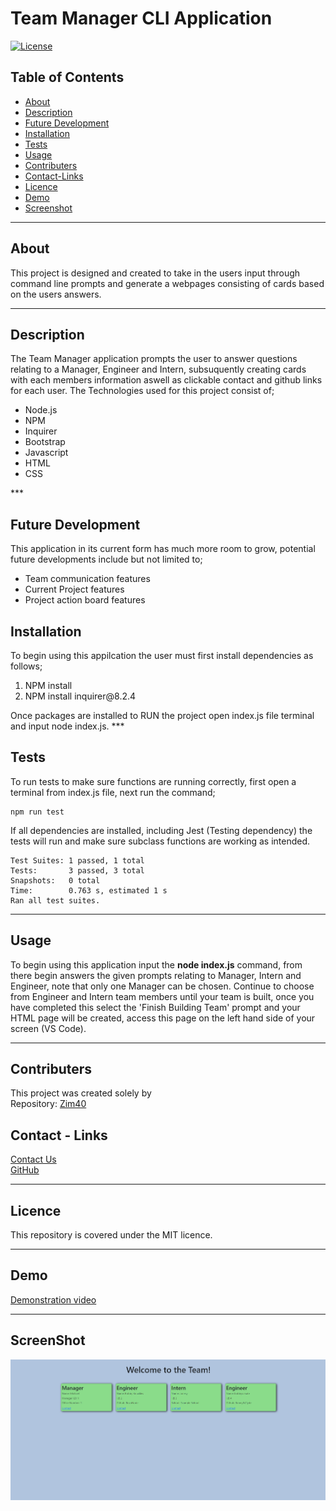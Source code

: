 # Team Manager CLI Application <br>
[![License](https://img.shields.io/badge/License-MIT-blue.svg)](https://opensource.org/licenses/MIT)

## Table of Contents

 - [About](#about)
 - [Description](#description)
 - [Future Development](#futuredevelopment)
 - [Installation](#installation)
 - [Tests](#tests)
 - [Usage](#usage)
 - [Contributers](#contributers)
 - [Contact-Links](#contact-links)
 - [Licence](#licence)
 - [Demo](#demo)
 - [Screenshot](#screenshot)
***
## About

This project is designed and created to take in the users input through command line prompts and generate a webpages consisting of cards based on the users answers.
***
## Description
The Team Manager application prompts the user to answer questions relating to a Manager, Engineer and Intern, subsuquently creating cards with each members information aswell as clickable contact and github links for each user. 
The Technologies used for this project consist of;
<ul>
    <li>Node.js</li>
    <li>NPM</li>
    <li>Inquirer</li>
    <li>Bootstrap</li>
    <li>Javascript</li>
    <li>HTML</li>
    <li>CSS</li>
</ul>
***

## Future Development
This application in its current form has much more room to grow, potential future developments include but not limited to;
<ul>
<li>Team communication features</li>
<li>Current Project features</li>
<li>Project action board features</li>
</ul>

## Installation
To begin using this appilcation the user must first install dependencies as follows;
<ol>
<li>NPM install</li>
<li>NPM install inquirer@8.2.4</li>
</ol>
Once packages are installed to RUN the project open index.js file terminal and input node index.js.
***

## Tests
To run tests to make sure functions are running correctly, first open a terminal from index.js file, next run the command;
``` shell
npm run test
```
If all dependencies are installed, including Jest (Testing dependency) the tests will run and make sure subclass functions are working as intended. 
``` shell
Test Suites: 1 passed, 1 total
Tests:       3 passed, 3 total
Snapshots:   0 total
Time:        0.763 s, estimated 1 s
Ran all test suites.
```
***

## Usage
To begin using this application input the **node index.js** command, from there begin answers the given prompts relating to Manager, Intern and Engineer, note that only one Manager can be chosen. Continue to choose from Engineer and Intern team members until your team is built, once you have completed this select the 'Finish Building Team' prompt and your HTML page will be created, access this page on the left hand side of your screen (VS Code).
***
## Contributers

This project was created solely by<br>
Repository: [Zim40](https://github.com/Zim40/Team-Manager-CLI-Application)

## Contact - Links
[Contact Us](mailto:michaelm810129@gmail.com)<br>
[GitHub](https://github.com/Zim40)
***
## Licence
This repository is covered under the MIT licence.
***
## Demo
[Demonstration video](https://drive.google.com/file/d/1Cx9ZIEn17IYvF4A7nuWVjm7Li8zRePFT/view)
***
## ScreenShot
!["screenshot"](./style/projectScreenshot.png)